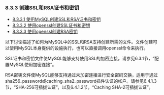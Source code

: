 ### 8.3.3 创建SSL和RSA证书和密钥

- [8.3.3.1 使用MySQL创建SSL和RSA证书和密钥](./08.03.03.01.使用MySQL创建SSL和RSA证书和密钥.md)
- [8.3.3.2 使用openssl创建SSL证书和密钥](./08.03.03.02.使用openssl创建SSL证书和密钥.md)
- [8.3.3.3 使用openssl创建RSA密钥](./08.03.03.03.使用openssl创建RSA密钥.md)

以下讨论描述了如何为MySQL中的SSL和RSA支持创建所需的文件。文件创建可以使用MySQL本身提供的设施执行，也可以直接调用openssl命令来执行。

SSL证书和密钥文件使MySQL能够支持使用SSL的加密连接。请参见6.3.1节，“配置MySQL使用加密连接”。

RSA密钥文件使MySQL能够支持通过未加密连接进行安全密码交换，适用于通过sha256_password或caching_sha2_password插件认证的帐户。请参见6.4.1.3节，“SHA-256可插拔认证”，以及6.4.1.2节，“Caching SHA-2可插拔认证”。